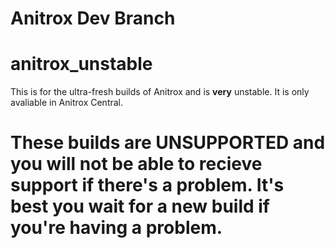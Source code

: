 
# Anitrox Dev Branch 
# anitrox_unstable
This is for the ultra-fresh builds of Anitrox and is **very** unstable. It is only avaliable in Anitrox Central.
# These builds are UNSUPPORTED and you will not be able to recieve support if there's a problem. It's best you wait for a new build if you're having a problem.
